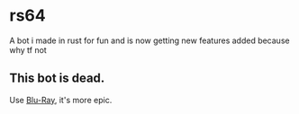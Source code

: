 # rs64
A bot i made in rust for fun and is now getting new features added because why tf not

## This bot is dead.
Use [Blu-Ray](https://github.com/Zayne64/blu-ray), it's more epic.
